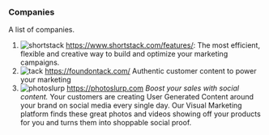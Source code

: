 
### Companies

A list of companies.

1. ![shortstack](https://d1qrsxz7x3ewsw.cloudfront.net/wp-content/uploads/2017/04/shortstack-header.png) https://www.shortstack.com/features/: The most efficient, flexible and creative way to build and optimize your marketing campaigns.
1. ![tack](https://foundontack.com/wp-content/uploads/2017/10/Tack-Logo-Purple-600.png) https://foundontack.com/ Authentic customer content to power your marketing
1. ![photoslurp](https://hi.photoslurp.com/wp-content/uploads/2018/01/photoslurp-logo.svg) https://photoslurp.com *Boost your sales with social content.* Your customers are creating User Generated Content around your brand on social media every single day. Our Visual Marketing platform finds these great photos and videos showing off your products for you and turns them into shoppable social proof.

